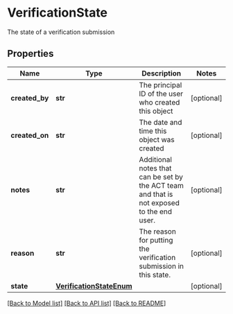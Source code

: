 # VerificationState

The state of a verification submission
## Properties
Name | Type | Description | Notes
------------ | ------------- | ------------- | -------------
**created_by** | **str** | The principal ID of the user who created this object | [optional] 
**created_on** | **str** | The date and time this object was created | [optional] 
**notes** | **str** | Additional notes that can be set by the ACT team and that is not exposed to the end user. | [optional] 
**reason** | **str** | The reason for putting the verification submission in this state. | [optional] 
**state** | [**VerificationStateEnum**](VerificationStateEnum.md) |  | [optional] 

[[Back to Model list]](../README.md#documentation-for-models) [[Back to API list]](../README.md#documentation-for-api-endpoints) [[Back to README]](../README.md)


